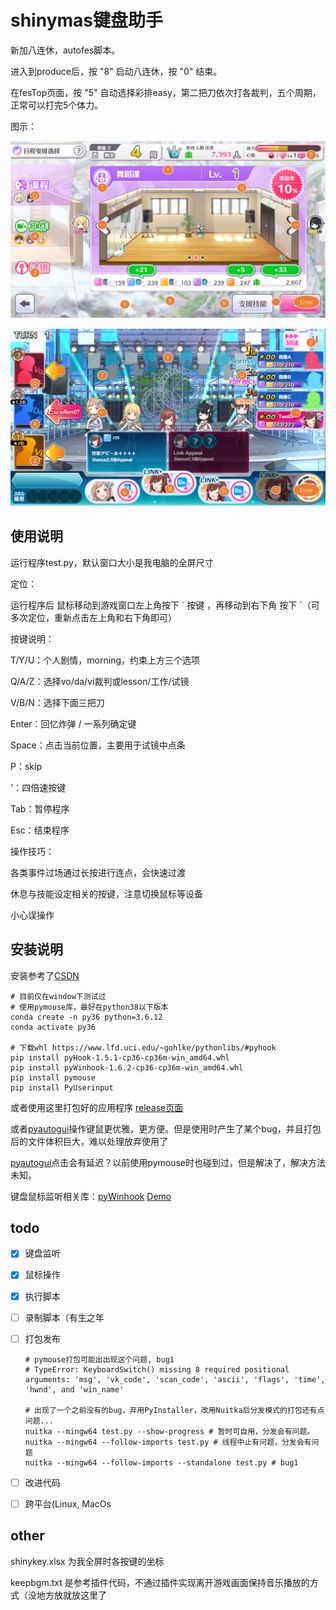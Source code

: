 # shinymas键盘助手

新加八连休，autofes脚本。

进入到produce后，按 "8" 启动八连休，按 "0" 结束。

在fesTop页面，按 "5" 自动选择彩排easy，第二把刀依次打各裁判，五个周期，正常可以打完5个体力。

图示：

![]( ./pic/sk1.jpg )

![]( ./pic/sk2.jpg )



## 使用说明

运行程序test.py，默认窗口大小是我电脑的全屏尺寸

定位：

运行程序后 鼠标移动到游戏窗口左上角按下 \` 按键 ，再移动到右下角 按下 \`（可多次定位，重新点击左上角和右下角即可）

按键说明：

T/Y/U：个人剧情，morning，约束上方三个选项

Q/A/Z：选择vo/da/vi裁判或lesson/工作/试镜

V/B/N：选择下面三把刀

Enter：回忆炸弹 / 一系列确定键

Space：点击当前位置，主要用于试镜中点条

P：skip

'：四倍速按键

Tab：暂停程序

Esc：结束程序

操作技巧：

各类事件过场通过长按进行连点，会快速过渡

休息与技能设定相关的按键，注意切换鼠标等设备

小心误操作

## 安装说明

安装参考了[CSDN](https://blog.csdn.net/jiuhu7/article/details/105493201)

```shell
# 目前仅在window下测试过
# 使用pymouse库，最好在python38以下版本
conda create -n py36 python=3.6.12
conda activate py36

# 下载whl https://www.lfd.uci.edu/~gohlke/pythonlibs/#pyhook
pip install pyHook-1.5.1-cp36-cp36m-win_amd64.whl
pip install pyWinhook-1.6.2-cp36-cp36m-win_amd64.whl
pip install pymouse
pip install PyUserinput
```

或者使用这里打包好的应用程序 [release页面](https://github.com/qq519043202/ShinyMasKeyboard/releases)

或者[pyautogui](https://github.com/asweigart/pyautogui)操作键鼠更优雅，更方便。但是使用时产生了某个bug，并且打包后的文件体积巨大，难以处理放弃使用了

[pyautogui](https://github.com/asweigart/pyautogui)点击会有延迟？以前使用pymouse时也碰到过，但是解决了，解决方法未知。

键盘鼠标监听相关库：[pyWinhook](https://github.com/Tungsteno74/pyWinhook) [Demo](https://github.com/Tungsteno74/pyWinhook/blob/master/pyWinhook/example.py)

## todo
- [x] 键盘监听

- [x] 鼠标操作

- [x] 执行脚本

- [ ] 录制脚本（有生之年

- [ ] 打包发布

  ```shell
  # pymouse打包可能出出现这个问题, bug1
  # TypeError: KeyboardSwitch() missing 8 required positional arguments: 'msg', 'vk_code', 'scan_code', 'ascii', 'flags', 'time', 'hwnd', and 'win_name'
  
  # 出现了一个之前没有的bug，弃用PyInstaller，改用Nuitka后分发模式的打包还有点问题...
  nuitka --mingw64 test.py --show-progress # 暂时可自用，分发会有问题。
  nuitka --mingw64 --follow-imports test.py # 线程中止有问题，分发会有问题
  nuitka --mingw64 --follow-imports --standalone test.py # bug1
  ```

- [ ] 改进代码

- [ ] 跨平台(Linux, MacOs

## other

shinykey.xlsx 为我全屏时各按键的坐标

keepbgm.txt 是参考插件代码，不通过插件实现离开游戏画面保持音乐播放的方式（没地方放就放这里了

